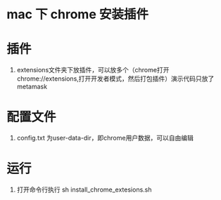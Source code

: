 # mac 下 chrome 安装插件

# 插件
1. extensions文件夹下放插件，可以放多个（chrome打开chrome://extensions,打开开发者模式，然后打包插件）演示代码只放了metamask

# 配置文件
1. config.txt 为user-data-dir，即chrome用户数据，可以自由编辑

# 运行
1. 打开命令行执行 sh install_chrome_extesions.sh
